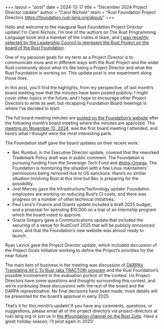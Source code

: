 +++
layout = "post"
date = 2024-12-17
title = "December 2024 Project Director Update"
author = "Carol Nichols"
team = "Rust Foundation Project Directors <https://foundation.rust-lang.org/about/>"
+++

Hello and welcome to the inaugural Rust Foundation Project Director update! I’m Carol Nichols, I’m
one of the authors on The Rust Programming Language book and a member of the crates.io team, and [I
was recently selected by the Leadership Council to represent the Rust Project on the board of the
Rust Foundation][carol-nichols-board-announcement].

[carol-nichols-board-announcement]: https://foundation.rust-lang.org/news/announcing-the-rust-foundation-s-newest-project-director-carol-nichols/

One of my personal goals for my term as a Project Director is to communicate more and in different
ways with the Rust Project and the wider Rust community about what it’s like being a Project
Director and what the Rust Foundation is working on. This update post is one experiment along those
lines.

In this post, you’ll find the highlights, from my perspective, of last month’s board meeting now
that the minutes have been posted publicly. I might cover other topics in the future, and I hope to
encourage other Project Directors to write as well, but recapping Foundation Board meetings is
where I’ve decided to start.

The full board meeting minutes are [posted on the Foundation’s website][foundation-resources] after
the following month’s board meeting where the minutes are approved. The [meeting on November 12,
2024][foundation-board-minutes-2024-11], was the first board meeting I attended, and here’s what I
thought were the most interesting parts.

[foundation-resources]: https://foundation.rust-lang.org/resources/
[foundation-board-minutes-2024-11]: https://foundation.rust-lang.org/static/minutes/2024-11-12-minutes.pdf

The Foundation staff gave the board updates on their recent work:

- Bec Rumbul, in the Executive Director update, covered that the reworked Trademark Policy draft
  was in public comment. The Foundation is pursuing funding from the Sovereign Tech Fund and
  [Alpha-Omega]. The Foundation is monitoring the situation with a few Linux maintainers’
  permissions being removed due to US sanctions: there’s no similar situation involving Rust at
  this time but Bec is preparing for the possibility.
- Joel Marcey gave the Infrastructure/Technology update: Foundation employees are working on
  reducing Rust’s CI costs, and there was progress on a number of other technical initiatives.
- Paul Lenz’s Finance and Grants update included a draft 2025 budget, and a proposal for spending
  $10,000 on a trial of an internship program which the board voted to approve.
- Gracie Gregory gave a Communications update that included the securing of a venue for RustConf
  2025 that will be publicly announced soon, and that the Foundation’s new website was almost ready
  to launch.

[Alpha-Omega]: https://alpha-omega.dev/

Ryan Levick gave the Project Director update, which included discussion of the Project Goals
Initiative working to define the Project’s priorities for the near future.

The main item of business in the meeting was discussion of [DARPA’s Translating All C To Rust (aka
TRACTOR) program][darpa-tractor] and the Rust Foundation’s possible involvement in the evaluation
portion of the contest. Us Project Directors have some questions and thoughts surrounding this
contest, and we’re continuing these discussions with the rest of the board and the DARPA
representative. No final decisions have been made; more details will be presented for the board’s
approval in early 2025.

[darpa-tractor]: https://www.darpa.mil/research/programs/translating-all-c-to-rust

That’s it for this month’s update! If you have any comments, questions, or suggestions, please
email all of the project directors via project-directors at rust-lang.org or join us in [the
#foundation channel on the Rust Zulip][foundation-zulip]. Have a great holiday season; I’ll post
again in 2025!

[foundation-zulip]: https://rust-lang.zulipchat.com/#narrow/channel/335408-foundation
